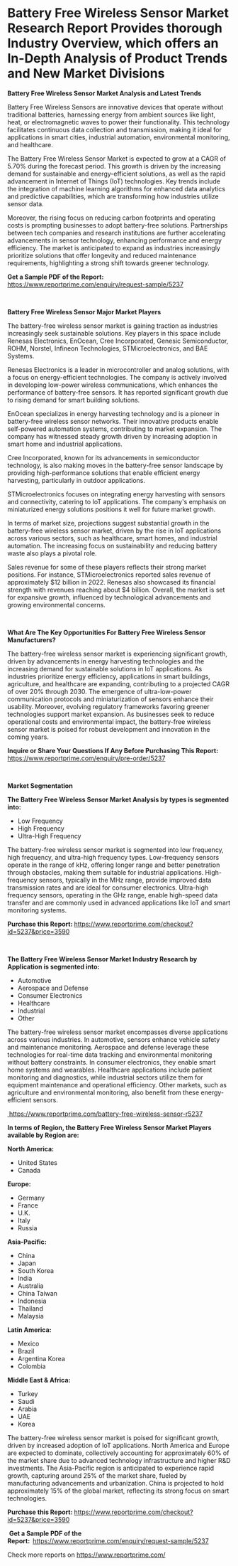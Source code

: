 <p><h1>Battery Free Wireless Sensor Market Research Report Provides thorough Industry Overview, which offers an In-Depth Analysis of Product Trends and New Market Divisions</h1></p><p><strong>Battery Free Wireless Sensor Market Analysis and Latest Trends</strong></p>
<p><p>Battery Free Wireless Sensors are innovative devices that operate without traditional batteries, harnessing energy from ambient sources like light, heat, or electromagnetic waves to power their functionality. This technology facilitates continuous data collection and transmission, making it ideal for applications in smart cities, industrial automation, environmental monitoring, and healthcare.</p><p>The Battery Free Wireless Sensor Market is expected to grow at a CAGR of 5.70% during the forecast period. This growth is driven by the increasing demand for sustainable and energy-efficient solutions, as well as the rapid advancement in Internet of Things (IoT) technologies. Key trends include the integration of machine learning algorithms for enhanced data analytics and predictive capabilities, which are transforming how industries utilize sensor data. </p><p>Moreover, the rising focus on reducing carbon footprints and operating costs is prompting businesses to adopt battery-free solutions. Partnerships between tech companies and research institutions are further accelerating advancements in sensor technology, enhancing performance and energy efficiency. The market is anticipated to expand as industries increasingly prioritize solutions that offer longevity and reduced maintenance requirements, highlighting a strong shift towards greener technology.</p></p>
<p><strong>Get a Sample PDF of the Report:&nbsp;</strong> <a href="https://www.reportprime.com/enquiry/request-sample/5237?utm_campaign=3537&utm_medium=2&utm_source=Github&utm_content=ia&utm_term=19032025&utm_id=battery-free-wireless-sensor">https://www.reportprime.com/enquiry/request-sample/5237</a></p>
<p>&nbsp;</p>
<p><strong>Battery Free Wireless Sensor Major Market Players</strong></p>
<p><p>The battery-free wireless sensor market is gaining traction as industries increasingly seek sustainable solutions. Key players in this space include Renesas Electronics, EnOcean, Cree Incorporated, Genesic Semiconductor, ROHM, Norstel, Infineon Technologies, STMicroelectronics, and BAE Systems. </p><p>Renesas Electronics is a leader in microcontroller and analog solutions, with a focus on energy-efficient technologies. The company is actively involved in developing low-power wireless communications, which enhances the performance of battery-free sensors. It has reported significant growth due to rising demand for smart building solutions.</p><p>EnOcean specializes in energy harvesting technology and is a pioneer in battery-free wireless sensor networks. Their innovative products enable self-powered automation systems, contributing to market expansion. The company has witnessed steady growth driven by increasing adoption in smart home and industrial applications.</p><p>Cree Incorporated, known for its advancements in semiconductor technology, is also making moves in the battery-free sensor landscape by providing high-performance solutions that enable efficient energy harvesting, particularly in outdoor applications. </p><p>STMicroelectronics focuses on integrating energy harvesting with sensors and connectivity, catering to IoT applications. The company's emphasis on miniaturized energy solutions positions it well for future market growth.</p><p>In terms of market size, projections suggest substantial growth in the battery-free wireless sensor market, driven by the rise in IoT applications across various sectors, such as healthcare, smart homes, and industrial automation. The increasing focus on sustainability and reducing battery waste also plays a pivotal role.</p><p>Sales revenue for some of these players reflects their strong market positions. For instance, STMicroelectronics reported sales revenue of approximately $12 billion in 2022. Renesas also showcased its financial strength with revenues reaching about $4 billion. Overall, the market is set for expansive growth, influenced by technological advancements and growing environmental concerns.</p></p>
<p>&nbsp;</p>
<p><strong>What Are The Key Opportunities For Battery Free Wireless Sensor Manufacturers?</strong></p>
<p><p>The battery-free wireless sensor market is experiencing significant growth, driven by advancements in energy harvesting technologies and the increasing demand for sustainable solutions in IoT applications. As industries prioritize energy efficiency, applications in smart buildings, agriculture, and healthcare are expanding, contributing to a projected CAGR of over 20% through 2030. The emergence of ultra-low-power communication protocols and miniaturization of sensors enhance their usability. Moreover, evolving regulatory frameworks favoring greener technologies support market expansion. As businesses seek to reduce operational costs and environmental impact, the battery-free wireless sensor market is poised for robust development and innovation in the coming years.</p></p>
<p><strong>Inquire or Share Your Questions If Any Before Purchasing This Report:</strong> <a href="https://www.reportprime.com/enquiry/pre-order/5237?utm_campaign=3537&utm_medium=2&utm_source=Github&utm_content=ia&utm_term=19032025&utm_id=battery-free-wireless-sensor">https://www.reportprime.com/enquiry/pre-order/5237</a></p>
<p>&nbsp;</p>
<p><strong>Market Segmentation</strong></p>
<p><strong>The Battery Free Wireless Sensor Market Analysis by types is segmented into:</strong></p>
<p><ul><li>Low Frequency</li><li>High Frequency</li><li>Ultra-High Frequency</li></ul></p>
<p><p>The battery-free wireless sensor market is segmented into low frequency, high frequency, and ultra-high frequency types. Low-frequency sensors operate in the range of kHz, offering longer range and better penetration through obstacles, making them suitable for industrial applications. High-frequency sensors, typically in the MHz range, provide improved data transmission rates and are ideal for consumer electronics. Ultra-high frequency sensors, operating in the GHz range, enable high-speed data transfer and are commonly used in advanced applications like IoT and smart monitoring systems.</p></p>
<p><strong>Purchase this Report:&nbsp;</strong><a href="https://www.reportprime.com/checkout?id=5237&price=3590&utm_campaign=3537&utm_medium=2&utm_source=Github&utm_content=ia&utm_term=19032025&utm_id=battery-free-wireless-sensor">https://www.reportprime.com/checkout?id=5237&price=3590</a></p>
<p>&nbsp;</p>
<p><strong>The Battery Free Wireless Sensor Market Industry Research by Application is segmented into:</strong></p>
<p><ul><li>Automotive</li><li>Aerospace and Defense</li><li>Consumer Electronics</li><li>Healthcare</li><li>Industrial</li><li>Other</li></ul></p>
<p><p>The battery-free wireless sensor market encompasses diverse applications across various industries. In automotive, sensors enhance vehicle safety and maintenance monitoring. Aerospace and defense leverage these technologies for real-time data tracking and environmental monitoring without battery constraints. In consumer electronics, they enable smart home systems and wearables. Healthcare applications include patient monitoring and diagnostics, while industrial sectors utilize them for equipment maintenance and operational efficiency. Other markets, such as agriculture and environmental monitoring, also benefit from these energy-efficient sensors.</p></p>
<p><a href="https://www.reportprime.com/battery-free-wireless-sensor-r5237?utm_campaign=3537&utm_medium=2&utm_source=Github&utm_content=ia&utm_term=19032025&utm_id=battery-free-wireless-sensor">&nbsp;https://www.reportprime.com/battery-free-wireless-sensor-r5237</a></p>
<p><strong>In terms of Region, the Battery Free Wireless Sensor Market Players available by Region are:</strong></p>
<p>
    <p> <strong> North America: </strong>
        <ul>
            <li>United States</li>
            <li>Canada</li>
        </ul>
        </p> 
    <p> <strong> Europe: </strong>
        <ul>
            <li>Germany</li>
            <li>France</li>
            <li>U.K.</li>
            <li>Italy</li>
            <li>Russia</li>
        </ul>
        </p> 
    <p> <strong> Asia-Pacific: </strong>
        <ul>
            <li>China</li>
            <li>Japan</li>
            <li>South Korea</li>
            <li>India</li>
            <li>Australia</li>
            <li>China Taiwan</li>
            <li>Indonesia</li>
            <li>Thailand</li>
            <li>Malaysia</li>
        </ul>
        </p> 
    <p> <strong> Latin America: </strong>
        <ul>
            <li>Mexico</li>
            <li>Brazil</li>
            <li>Argentina Korea</li>
            <li>Colombia</li>
        </ul>
        </p> 
    <p> <strong> Middle East & Africa: </strong>
        <ul>
            <li>Turkey</li>
            <li>Saudi</li>
            <li>Arabia</li>
            <li>UAE</li>
            <li>Korea</li>
        </ul>
    </p>
    </p>
<p><p>The battery-free wireless sensor market is poised for significant growth, driven by increased adoption of IoT applications. North America and Europe are expected to dominate, collectively accounting for approximately 60% of the market share due to advanced technology infrastructure and higher R&D investments. The Asia-Pacific region is anticipated to experience rapid growth, capturing around 25% of the market share, fueled by manufacturing advancements and urbanization. China is projected to hold approximately 15% of the global market, reflecting its strong focus on smart technologies.</p></p>
<p><strong>Purchase this Report: </strong><a href="https://www.reportprime.com/checkout?id=5237&price=3590&utm_campaign=3537&utm_medium=2&utm_source=Github&utm_content=ia&utm_term=19032025&utm_id=battery-free-wireless-sensor">https://www.reportprime.com/checkout?id=5237&price=3590</a></p>
<p>&nbsp;<strong>Get a Sample PDF of the Report:&nbsp;&nbsp;</strong><a href="https://www.reportprime.com/enquiry/request-sample/5237?utm_campaign=3537&utm_medium=2&utm_source=Github&utm_content=ia&utm_term=19032025&utm_id=battery-free-wireless-sensor">https://www.reportprime.com/enquiry/request-sample/5237</a></p>
<p><strong></strong></p>
<p>Check more reports on <a href="https://www.reportprime.com/?utm_campaign=3537&utm_medium=2&utm_source=Github&utm_content=ia&utm_term=19032025&utm_id=battery-free-wireless-sensor">https://www.reportprime.com/</a></p>